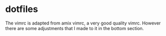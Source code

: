 # dotfiles
The vimrc is adapted from amix vimrc, a very good quality vimrc.
However there are some adjustments that I made to it in the bottom section.
